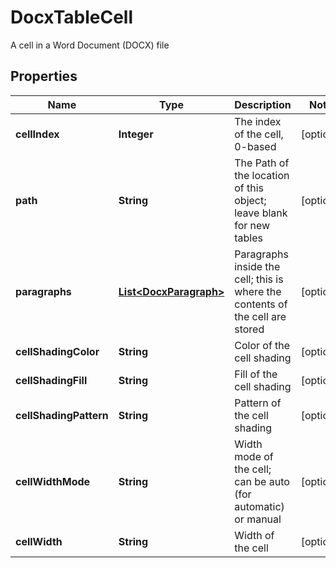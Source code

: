 

# DocxTableCell

A cell in a Word Document (DOCX) file
## Properties

Name | Type | Description | Notes
------------ | ------------- | ------------- | -------------
**cellIndex** | **Integer** | The index of the cell, 0-based |  [optional]
**path** | **String** | The Path of the location of this object; leave blank for new tables |  [optional]
**paragraphs** | [**List&lt;DocxParagraph&gt;**](DocxParagraph.md) | Paragraphs inside the cell; this is where the contents of the cell are stored |  [optional]
**cellShadingColor** | **String** | Color of the cell shading |  [optional]
**cellShadingFill** | **String** | Fill of the cell shading |  [optional]
**cellShadingPattern** | **String** | Pattern of the cell shading |  [optional]
**cellWidthMode** | **String** | Width mode of the cell; can be auto (for automatic) or manual |  [optional]
**cellWidth** | **String** | Width of the cell |  [optional]



